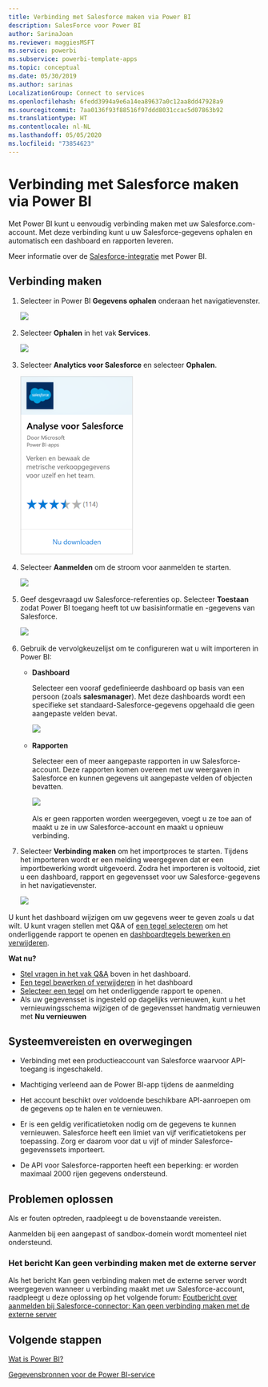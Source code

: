 ```yaml
---
title: Verbinding met Salesforce maken via Power BI
description: SalesForce voor Power BI
author: SarinaJoan
ms.reviewer: maggiesMSFT
ms.service: powerbi
ms.subservice: powerbi-template-apps
ms.topic: conceptual
ms.date: 05/30/2019
ms.author: sarinas
LocalizationGroup: Connect to services
ms.openlocfilehash: 6fedd3994a9e6a14ea89637a0c12aa8dd47928a9
ms.sourcegitcommit: 7aa0136f93f88516f97ddd8031ccac5d07863b92
ms.translationtype: HT
ms.contentlocale: nl-NL
ms.lasthandoff: 05/05/2020
ms.locfileid: "73854623"
---
```

# <a name="connect-to-salesforce-with-power-bi"></a>Verbinding met Salesforce maken via Power BI
Met Power BI kunt u eenvoudig verbinding maken met uw Salesforce.com-account. Met deze verbinding kunt u uw Salesforce-gegevens ophalen en automatisch een dashboard en rapporten leveren.

Meer informatie over de [Salesforce-integratie](https://powerbi.microsoft.com/integrations/salesforce) met Power BI.

## <a name="how-to-connect"></a>Verbinding maken
1. Selecteer in Power BI **Gegevens ophalen** onderaan het navigatievenster.
   
   ![](media/service-connect-to-salesforce/pbi_getdata.png) 
2. Selecteer **Ophalen** in het vak **Services**.
   
   ![](media/service-connect-to-salesforce/pbi_getservices.png) 
3. Selecteer **Analytics voor Salesforce** en selecteer **Ophalen**.  
   
   ![](media/service-connect-to-salesforce/salesforce.png)
4. Selecteer **Aanmelden** om de stroom voor aanmelden te starten.
   
    ![](media/service-connect-to-salesforce/dialog.png)
5. Geef desgevraagd uw Salesforce-referenties op. Selecteer **Toestaan** zodat Power BI toegang heeft tot uw basisinformatie en -gegevens van Salesforce.
   
   ![](media/service-connect-to-salesforce/sf_authorize.png)
6. Gebruik de vervolgkeuzelijst om te configureren wat u wilt importeren in Power BI:
   
   * **Dashboard**
     
     Selecteer een vooraf gedefinieerde dashboard op basis van een persoon (zoals **salesmanager**). Met deze dashboards wordt een specifieke set standaard-Salesforce-gegevens opgehaald die geen aangepaste velden bevat.
     
     ![](media/service-connect-to-salesforce/pbi_salesforcechooserole.png)
   * **Rapporten**
     
     Selecteer een of meer aangepaste rapporten in uw Salesforce-account. Deze rapporten komen overeen met uw weergaven in Salesforce en kunnen gegevens uit aangepaste velden of objecten bevatten.
     
     ![](media/service-connect-to-salesforce/pbi_salesforcereports.png)
     
     Als er geen rapporten worden weergegeven, voegt u ze toe aan of maakt u ze in uw Salesforce-account en maakt u opnieuw verbinding.

7. Selecteer **Verbinding maken** om het importproces te starten. Tijdens het importeren wordt er een melding weergegeven dat er een importbewerking wordt uitgevoerd. Zodra het importeren is voltooid, ziet u een dashboard, rapport en gegevensset voor uw Salesforce-gegevens in het navigatievenster.
   
   ![](media/service-connect-to-salesforce/pbi_getdatasalesforcedash.png)

U kunt het dashboard wijzigen om uw gegevens weer te geven zoals u dat wilt. U kunt vragen stellen met Q&A of [een tegel selecteren](consumer/end-user-tiles.md) om het onderliggende rapport te openen en [dashboardtegels bewerken en verwijderen](service-dashboard-edit-tile.md).

**Wat nu?**

* [Stel vragen in het vak Q&A](consumer/end-user-q-and-a.md) boven in het dashboard.
* [Een tegel bewerken of verwijderen](service-dashboard-edit-tile.md) in het dashboard
* [Selecteer een tegel](service-dashboard-tiles.md) om het onderliggende rapport te openen.
* Als uw gegevensset is ingesteld op dagelijks vernieuwen, kunt u het vernieuwingsschema wijzigen of de gegevensset handmatig vernieuwen met **Nu vernieuwen**

## <a name="system-requirements-and-considerations"></a>Systeemvereisten en overwegingen

- Verbinding met een productieaccount van Salesforce waarvoor API-toegang is ingeschakeld.

- Machtiging verleend aan de Power BI-app tijdens de aanmelding

- Het account beschikt over voldoende beschikbare API-aanroepen om de gegevens op te halen en te vernieuwen.

- Er is een geldig verificatietoken nodig om de gegevens te kunnen vernieuwen. Salesforce heeft een limiet van vijf verificatietokens per toepassing. Zorg er daarom voor dat u vijf of minder Salesforce-gegevenssets importeert.

- De API voor Salesforce-rapporten heeft een beperking: er worden maximaal 2000 rijen gegevens ondersteund.


## <a name="troubleshooting"></a>Problemen oplossen

Als er fouten optreden, raadpleegt u de bovenstaande vereisten. 

Aanmelden bij een aangepast of sandbox-domein wordt momenteel niet ondersteund.

### <a name="unable-to-connect-to-the-remote-server-message"></a>Het bericht Kan geen verbinding maken met de externe server

Als het bericht Kan geen verbinding maken met de externe server wordt weergegeven wanneer u verbinding maakt met uw Salesforce-account, raadpleegt u deze oplossing op het volgende forum: [Foutbericht over aanmelden bij Salesforce-connector: Kan geen verbinding maken met de externe server](https://www.outsystems.com/forums/Forum_TopicView.aspx?TopicId=17674&TopicName=log-in-error-message-unable-to-connect-to-the-remote-server&)


## <a name="next-steps"></a>Volgende stappen
[Wat is Power BI?](fundamentals/power-bi-overview.md)

[Gegevensbronnen voor de Power BI-service](service-get-data.md)


